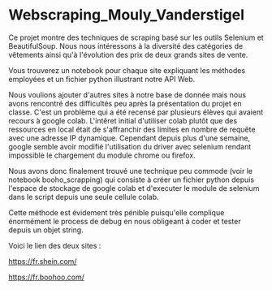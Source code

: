 # Webscraping_Mouly_Vanderstigel
Ce projet montre des techniques de scraping basé sur les outils Selenium et BeautifulSoup. Nous nous intéressons à la diversité des catégories de vêtements ainsi qu'à l'évolution des prix de deux grands sites de vente.

Vous trouverez un notebook pour chaque site expliquant les méthodes employées et un fichier python illustrant notre API Web.

Nous voulions ajouter d'autres sites à notre base de donnée mais nous avons rencontré des difficultés peu après la présentation du projet en classe. C'est un problème qui a été recensé par plusieurs élèves qui avaient recours à google colab. L'intêret initial d'utiliser colab plutôt que des ressources en local était de s'affranchir des limites en nombre de requête avec une adresse IP dynamique. Cependant depuis plus d'une semaine, google semble avoir modifié l'utilisation du driver avec selenium rendant impossible le chargement du module chrome ou firefox.

Nous avons donc finalement trouvé une technique peu commode (voir le notebook booho_scrapping) qui consiste à créer un fichier python depuis l'espace de stockage de google colab et d'executer le module de selenium dans le script depuis une seule cellule colab. 

Cette méthode est évidement très pénible puisqu'elle complique énormément le process de debug en nous obligeant à coder et tester depuis un objet string.

Voici le lien des deux sites : 

https://fr.shein.com/

https://fr.boohoo.com/
